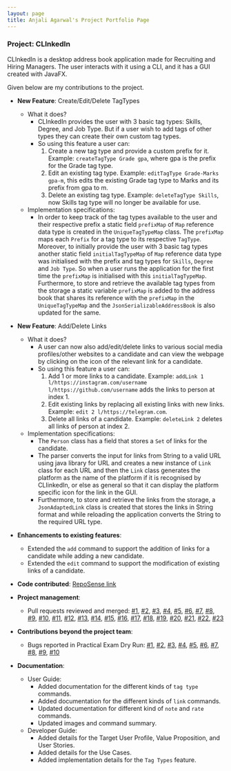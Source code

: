 ```yaml
---
layout: page
title: Anjali Agarwal's Project Portfolio Page
---
```


### Project: CLInkedIn

CLInkedIn is a desktop address book application made for Recruiting and Hiring Managers.
The user interacts with it using a CLI, and it has a GUI created with JavaFX.

Given below are my contributions to the project.

* **New Feature**: Create/Edit/Delete TagTypes 
  * What it does?
    * CLInkedIn provides the user with 3 basic tag types: Skills, Degree, and Job Type. But if a user wish to add tags of other types they can create their own custom tag types.
    * So using this feature a user can:
      1. Create a new tag type and provide a custom prefix for it. Example: `createTagType Grade gpa`, where gpa is the prefix for the Grade tag type. 
      2. Edit an existing tag type. Example: `editTagType Grade-Marks gpa-m`, this edits the existing Grade tag type to Marks and its prefix from gpa to m.
      3. Delete an existing tag type. Example: `deleteTagType Skills`, now Skills tag type will no longer be available for use.
  * Implementation specifications:
    * In order to keep track of the tag types available to the user and their respective prefix a static field `prefixMap` of `Map` reference data type is created in the `UniqueTagTypeMap` class. The `prefixMap` maps each `Prefix` for a tag type to its respective `TagType`. Moreover, to initially provide the user with 3 basic tag types another static field `initialTagTypeMap` of `Map` reference data type was initialised with the prefix and tag types for `Skills`, `Degree` and `Job Type`. So when a user runs the application for the first time the `prefixMap` is initialised with this `initialTagTypeMap`. Furthermore, to store and retrieve the available tag types from the storage a static variable `prefixMap` is added to the address book that shares its reference with the `prefixMap` in the `UniqueTagTypeMap` and the `JsonSerializableAddressBook` is also updated for the same.
    
* **New Feature**: Add/Delete Links
  * What it does?
    * A user can now also add/edit/delete links to various social media profiles/other websites to a candidate and can view the webpage by clicking on the icon of the relevant link for a candidate.
    * So using this feature a user can:
      1. Add 1 or more links to a candidate. Example: `addLink 1 l/https://instagram.com/username l/https://github.com/username` adds the links to person at index 1.
      2. Edit existing links by replacing all existing links with new links. Example: `edit 2 l/https://telegram.com`.
      3. Delete all links of a candidate. Example: `deleteLink 2` deletes all links of person at index 2.
  * Implementation specifications:
    * The `Person` class has a field that stores a `Set` of links for the candidate.
    * The parser converts the input for links from String to a valid URL using java library for URL and creates a new instance of `Link` class for each URL and then the `Link` class generates the platform as the name of the platform if it is recognised by CLIinkedIn, or else as general so that it can display the platform specific icon for the link in the GUI.
    * Furthermore, to store and retrieve the links from the storage, a `JsonAdaptedLink` class is created that stores the links in String format and while reloading the application converts the String to the required URL type.


* **Enhancements to existing features**:
  * Extended the `add` command to support the addition of links for a candidate while adding a new candidate.
  * Extended the `edit` command to support the modification of existing links of a candidate.


* **Code contributed**: [RepoSense link](https://nus-cs2103-ay2223s1.github.io/tp-dashboard/?search=agarwal-anjali&breakdown=true)


* **Project management**: 
  * Pull requests reviewed and merged: [\#1](https://github.com/AY2223S1-CS2103T-T13-3/tp/pull/236), [\#2](https://github.com/AY2223S1-CS2103T-T13-3/tp/pull/224), [\#3](https://github.com/AY2223S1-CS2103T-T13-3/tp/pull/153), [\#4](https://github.com/AY2223S1-CS2103T-T13-3/tp/pull/150), [\#5](https://github.com/AY2223S1-CS2103T-T13-3/tp/pull/145), [\#6](https://github.com/AY2223S1-CS2103T-T13-3/tp/pull/139), [\#7](https://github.com/AY2223S1-CS2103T-T13-3/tp/pull/137), [\#8](https://github.com/AY2223S1-CS2103T-T13-3/tp/pull/129), [\#9](https://github.com/AY2223S1-CS2103T-T13-3/tp/pull/121), [\#10](https://github.com/AY2223S1-CS2103T-T13-3/tp/pull/119), [\#11](https://github.com/AY2223S1-CS2103T-T13-3/tp/pull/118), [\#12](https://github.com/AY2223S1-CS2103T-T13-3/tp/pull/112), [\#13](https://github.com/AY2223S1-CS2103T-T13-3/tp/pull/109), [\#14](https://github.com/AY2223S1-CS2103T-T13-3/tp/pull/90), [\#15](https://github.com/AY2223S1-CS2103T-T13-3/tp/pull/78), [\#16](https://github.com/AY2223S1-CS2103T-T13-3/tp/pull/74), [\#17](https://github.com/AY2223S1-CS2103T-T13-3/tp/pull/49), [\#18](https://github.com/AY2223S1-CS2103T-T13-3/tp/pull/48), [\#19](https://github.com/AY2223S1-CS2103T-T13-3/tp/pull/47), [\#20](https://github.com/AY2223S1-CS2103T-T13-3/tp/pull/43), [\#21](https://github.com/AY2223S1-CS2103T-T13-3/tp/pull/38), [\#22](https://github.com/AY2223S1-CS2103T-T13-3/tp/pull/32), [\#23](https://github.com/AY2223S1-CS2103T-T13-3/tp/pull/23)


* **Contributions beyond the project team**:
  * Bugs reported in Practical Exam Dry Run: [\#1](https://github.com/agarwal-anjali/ped/issues/1), [\#2](https://github.com/agarwal-anjali/ped/issues/2), [\#3](https://github.com/agarwal-anjali/ped/issues/3), [\#4](https://github.com/agarwal-anjali/ped/issues/4), [\#5](https://github.com/agarwal-anjali/ped/issues/5), [\#6](https://github.com/agarwal-anjali/ped/issues/6), [\#7](https://github.com/agarwal-anjali/ped/issues/7), [\#8](https://github.com/agarwal-anjali/ped/issues/8), [\#9](https://github.com/agarwal-anjali/ped/issues/9), [\#10](https://github.com/agarwal-anjali/ped/issues/10)


* **Documentation**:
    * User Guide:
      - Added documentation for the different kinds of `tag type` commands.
      - Added documentation for the different kinds of `link` commands.
      - Updated documentation for different kind of `note` and `rate` commands.
      - Updated images and command summary.
    * Developer Guide:
      - Added details for the Target User Profile, Value Proposition, and User Stories.
      - Added details for the Use Cases.
      - Added implementation details for the `Tag Types` feature. 


